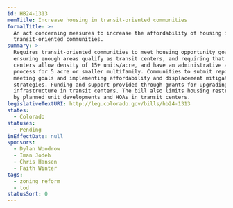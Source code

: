 ```yaml
---
id: HB24-1313
memTitle: Increase housing in transit-oriented communities
formalTitle: >-
  An act concerning measures to increase the affordability of housing in
  transit-oriented communities.
summary: >-
  Requires transit-oriented communities to meet housing opportunity goals by
  ensuring enough areas qualify as transit centers, and requiring that transit
  centers allow density of 15+ units/acre, and have an administrative approval
  process for 5 acre or smaller multifamily. Communities to submit reports on
  meeting goals and implementing affordability and displacement mitigation
  strategies. Funding and support provided through grants for upgrading
  infrastructure in transit centers. The bill also limits housing restrictions
  by planned unit developments and HOAs in transit centers.
legislativeTextURI: http://leg.colorado.gov/bills/hb24-1313
states:
  - Colorado
statuses:
  - Pending
inEffectDate: null
sponsors:
  - Dylan Woodrow
  - Iman Jodeh
  - Chris Hansen
  - Faith Winter
tags:
  - zoning reform
  - tod
statusSort: 0
---
```

